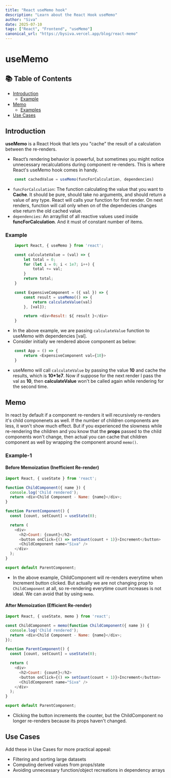 ```yaml
---
title: "React useMemo hook"
description: "Learn about the React Hook useMemo"
author: "Siva"
date: 2025-07-10
tags: ["React", "Frontend", "useMemo"]
canonical_url: "https://bysiva.vercel.app/blog/react-memo"
---
```

# useMemo

## 📚 Table of Contents
- [Introduction](#introduction)
    - [Example](#example)
- [Memo](#memo)
    - [Examples](#example-1)
- [Use Cases](#use-cases-of-context)

## Introduction
**useMemo** is a React Hook that lets you "cache" the result of a calculation between the re-renders.
- React’s rendering behavior is powerful, but sometimes you might notice unnecessary recalculations during component re-renders. This is where React's useMemo hook comes in handy.
```javascript
    const cachedValue = useMemo(funcForCalculation, dependencies)
```
- `funcForCalculation`: The function calculating the value that you want to **Cache**. It should be pure, should take no arguments, and should return a value of any type. React will calls your function for first render. On next renders, function will call only when on of the dependecies changes else return the old cached value.
- `dependencies`: An array/list of all reactive values used inside **funcForCalculation**. And it must of constant number of items.

### Example
```javascript
    import React, { useMemo } from 'react';

    const calculateValue = (val) => {
        let total = 0;
        for (let i = 0; i < 1e7; i++) {
            total += val;
        }
        return total;
    }

    const ExpensiveComponent = ({ val }) => {
        const result = useMemo(() => {
            return calculateValue(val)
        }, [val]);

        return <div>Result: ${ result }</div>
    }
```
- In the above example, we are passing `calculateValue` function to useMemo with dependencies [val]. 
- Consider initially we rendered above component as below:
```javascript
    const App = () => {
        return <ExpensiveComponent val={10}>
    }
```
- useMemo will call `calculateValue` by passing the value **10** and cache the results, which is **10*1e7**. Now if suppose for the next render I pass the val as **10**, then **calculateValue** won't be called again while rendering for the second time.

## Memo
In react by default if a component re-renders it will recursively re-renders it's child componenets as well. If the number of children components are less, it won't show much effect. But if you experienced the slowness while re-rendering the children and you know that the **props** passed to the child components won't change, then actual you can cache that children component as well by wrapping the component around `memo()`.
### Example-1 
#### Before Memoization (Inefficient Re-render)
```javascript
import React, { useState } from 'react';

function ChildComponent({ name }) {
  console.log('Child rendered');
  return <div>Child Component - Name: {name}</div>;
}

function ParentComponent() {
  const [count, setCount] = useState(0);

  return (
    <div>
      <h2>Count: {count}</h2>
      <button onClick={() => setCount(count + 1)}>Increment</button>
      <ChildComponent name="Siva" />
    </div>
  );
}

export default ParentComponent;
```
- In the above example, ChildComponent will re-renders everytime when Increment button clicked. But actually we are not changing prop to `ChildComponent` at all, so re-rendering everytime count increases is not ideal. We can avoid that by using `memo`.
#### After Memoization (Efficient Re-render)
```javascript
import React, { useState, memo } from 'react';

const ChildComponent = memo(function ChildComponent({ name }) {
  console.log('Child rendered');
  return <div>Child Component - Name: {name}</div>;
});

function ParentComponent() {
  const [count, setCount] = useState(0);

  return (
    <div>
      <h2>Count: {count}</h2>
      <button onClick={() => setCount(count + 1)}>Increment</button>
      <ChildComponent name="Siva" />
    </div>
  );
}

export default ParentComponent;
```
- Clicking the button increments the counter, but the ChildComponent no longer re-renders because its props haven't changed.

## Use Cases
Add these in Use Cases for more practical appeal:
- Filtering and sorting large datasets
- Computing derived values from props/state
- Avoiding unnecessary function/object recreations in dependency arrays